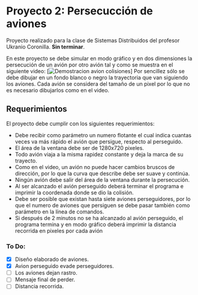 # Proyecto 2: Persecucción de aviones
Proyecto realizado para la clase de Sistemas Distribuidos del profesor Ukranio Coronilla.
**Sin terminar**.

En este proyecto se debe simular en modo gráfico y en dos dimensiones la persecución de un avión por otro avión tal y como se muestra en el siguiente video:
[![Demostracion avion colisiones](https://www.youtube.com/watch?v=AdOwzheo2ww)]
Por sencillez sólo se debe dibujar en un fondo blanco o negro la trayectoria que van siguiendo los aviones. Cada avión se considera del tamaño de un pixel por lo que no es necesario dibujarlos como en el video.

## Requerimientos
El proyecto debe cumplir con los siguientes requerimientos:
- Debe recibir como parámetro un numero flotante el cual indica cuantas veces va más rápido el avión que persigue, respecto al perseguido.
- El área de la ventana debe ser de 1280x720 pixeles.
- Todo avión viaja a la misma rapidez constante y deja la marca de su trayecto.
- Como en el video, un avión no puede hacer cambios bruscos de dirección, por lo que la curva que describe debe ser suave y continúa.
- Ningún avión debe salir del área de la ventana durante la persecución.
- Al ser alcanzado el avión perseguido deberá terminar el programa e imprimir la coordenada donde se dio la colisión.
- Debe ser posible que existan hasta siete aviones perseguidores, por lo que el numero de aviones que persiguen se debe pasar también como parámetro en la línea de comandos.
- Si después de 2 minutos no se ha alcanzado al avión perseguido, el programa termina y en modo gráfico deberá imprimir la distancia recorrida en pixeles por cada avión

### To Do:
- [X] Diseño elaborado de aviones.
- [X] Avion perseguido evade perseguidores. 
- [ ] Los aviones dejan rastro.
- [ ] Mensaje final de perder.
- [ ] Distancia recorrida.